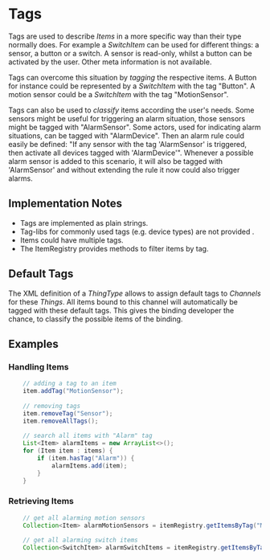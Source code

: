# Tags

Tags are used to describe *Items* in a more specific way than their type normally does. For example a *SwitchItem* can be used for different things: a sensor, a button or a switch. A sensor is read-only, whilst a button can be activated by the user. Other meta information is not available. 

Tags can overcome this situation by _tagging_ the respective items. A Button for instance could be represented by a *SwitchItem* with the tag "Button". A motion sensor could be a *SwitchItem* with the tag "MotionSensor". 

Tags can also be used to _classify_ items according the user's needs. Some sensors might be useful for triggering an alarm situation, those sensors might be tagged with "AlarmSensor". Some actors, used for indicating alarm situations, can be tagged with "AlarmDevice". Then an alarm rule could easily be defined: "If any sensor with the tag 'AlarmSensor' is triggered, then activate all devices tagged with 'AlarmDevice'". Whenever a possible alarm sensor is added to this scenario, it will also be tagged with 'AlarmSensor' and without extending the rule it now could also trigger alarms. 

## Implementation Notes

* Tags are implemented as plain strings. 
* Tag-libs for commonly used tags (e.g. device types) are not provided . 
* Items could have multiple tags. 
* The ItemRegistry provides methods to filter items by tag. 

## Default Tags

The XML definition of a *ThingType* allows to assign default tags to *Channels* for these *Things*. All items bound to this channel will automatically be tagged with these default tags. This gives the binding developer the chance, to classify the possible items of the binding. 

## Examples

### Handling Items

```java 
	// adding a tag to an item
	item.addTag("MotionSensor"); 
	
	// removing tags 
	item.removeTag("Sensor"); 
	item.removeAllTags();  
	
	// search all items with "Alarm" tag
	List<Item> alarmItems = new ArrayList<>(); 
	for (Item item : items) {
		if (item.hasTag("Alarm")) {
			alarmItems.add(item); 
		}
	}
```

### Retrieving Items

```java
	// get all alarming motion sensors
	Collection<Item> alarmMotionSensors = itemRegistry.getItemsByTag("MotionSensor", "Alarm"); 
	
	// get all alarming switch items
	Collection<SwitchItem> alarmSwitchItems = itemRegistry.getItemsByTag(SwitchItem.class, "Alarm"); 
```

